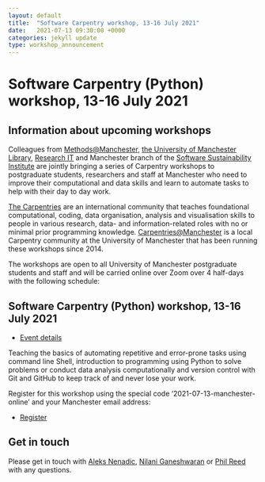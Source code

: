 ```yaml
---
layout: default
title:  "Software Carpentry workshop, 13-16 July 2021"
date:   2021-07-13 09:30:00 +0000
categories: jekyll update
type: workshop_announcement
---
```

# Software Carpentry (Python) workshop, 13-16 July 2021

## Information about upcoming workshops
Colleagues from [Methods@Manchester](https://www.methods.manchester.ac.uk/), 
[the University of Manchester Library](https://www.library.manchester.ac.uk/using-the-library/students/training-and-skills-support/), 
[Research IT](http://www.itservices.manchester.ac.uk/research/) 
and Manchester branch of the [Software Sustainability Institute](https://software.ac.uk/) 
are jointly bringing a series of Carpentry workshops to postgraduate students, researchers and staff at Manchester 
who need to improve their computational and data skills and learn to automate tasks to help with their day to day work. 

[The Carpentries](https://carpentries.org/) are an international community that teaches foundational computational, coding, 
data organisation, analysis and visualisation skills to people in various research, data- and information-related roles 
with no or minimal prior programming knowledge. 
[Carpentries@Manchester](https://uomresearchit.github.io/carpentries-manchester/) is a local Carpentry community at 
the University of Manchester that has been running these workshops since 2014.

The workshops are open to all University of Manchester postgraduate students and staff 
and will be carried online over Zoom over 4 half-days with the following schedule:

## Software Carpentry (Python) workshop, 13-16 July 2021

- [Event details](https://uk-carpentries.github.io/2021-07-13-manchester-online/)

Teaching the basics of automating repetitive and error-prone tasks using command line Shell, 
introduction to programming using Python to solve problems or conduct data analysis computationally 
and version control with Git and GitHub to keep track of and never lose your work.

Register for this workshop using the special code ‘2021-07-13-manchester-online’ and your Manchester email address:

- [Register](https://www.eventbrite.co.uk/e/software-carpentry-workshop-by-carpentriesmanchester-tickets-153813138237)

## Get in touch
Please get in touch with [Aleks Nenadic](mailto:a.nenadic@manchester.ac.uk), 
[Nilani Ganeshwaran](mailto:Nilani.Ganeshwaran@manchester.ac.uk) or 
[Phil Reed](mailto:Phil.Reed@manchester.ac.uk) with any questions.
